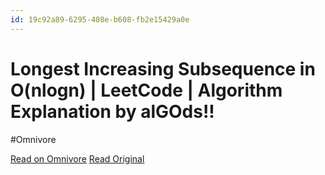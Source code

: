 ```yaml
---
id: 19c92a89-6295-408e-b608-fb2e15429a0e
---
```


# Longest Increasing Subsequence in O(nlogn) | LeetCode | Algorithm Explanation by alGOds!!
#Omnivore

[Read on Omnivore](https://omnivore.app/me/https-www-youtube-com-watch-v-nf-3-yg-4-cn-tbg-18eb1c0dad3)
[Read Original](https://www.youtube.com/watch?v=nf3YG4CnTbg)

